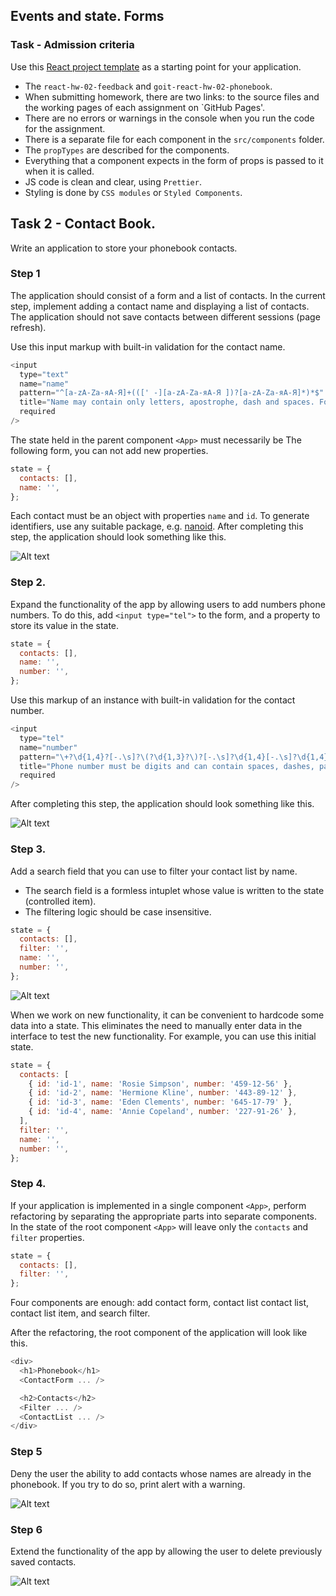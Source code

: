 ## Events and state. Forms

### Task - Admission criteria

Use this
[React project template](https://github.com/goitacademy/react-homework-template/blob/main/README.en.md)
as a starting point for your application.

- The `react-hw-02-feedback` and `goit-react-hw-02-phonebook`.
- When submitting homework, there are two links: to the source files and the
  working pages of each assignment on `GitHub Pages'.
- There are no errors or warnings in the console when you run the code for the
  assignment.
- There is a separate file for each component in the `src/components` folder.
- The `propTypes` are described for the components.
- Everything that a component expects in the form of props is passed to it when
  it is called.
- JS code is clean and clear, using `Prettier`.
- Styling is done by `CSS modules` or `Styled Components`.

## Task 2 - Contact Book.

Write an application to store your phonebook contacts.

### Step 1

The application should consist of a form and a list of contacts. In the current
step, implement adding a contact name and displaying a list of contacts. The
application should not save contacts between different sessions (page refresh).

Use this input markup with built-in validation for the contact name.

```javascript
<input
  type="text"
  name="name"
  pattern="^[a-zA-Zа-яА-Я]+(([' -][a-zA-Zа-яА-Я ])?[a-zA-Zа-яА-Я]*)*$"
  title="Name may contain only letters, apostrophe, dash and spaces. For example Adrian, Jacob Mercer, Charles de Batz de Castelmore d'Artagnan."
  required
/>
```

The state held in the parent component `<App>` must necessarily be The following
form, you can not add new properties.

```javascript
state = {
  contacts: [],
  name: '',
};
```

Each contact must be an object with properties `name` and `id`. To generate
identifiers, use any suitable package, e.g.
[nanoid](https://www.npmjs.com/package/nanoid). After completing this step, the
application should look something like this.

![Alt text](image.png)

### Step 2.

Expand the functionality of the app by allowing users to add numbers phone
numbers. To do this, add `<input type="tel">` to the form, and a property to
store its value in the state.

```javascript
state = {
  contacts: [],
  name: '',
  number: '',
};
```

Use this markup of an instance with built-in validation for the contact number.

```javascript
<input
  type="tel"
  name="number"
  pattern="\+?\d{1,4}?[-.\s]?\(?\d{1,3}?\)?[-.\s]?\d{1,4}[-.\s]?\d{1,4}[-.\s]?\d{1,9}"
  title="Phone number must be digits and can contain spaces, dashes, parentheses and can start with +"
  required
/>
```

After completing this step, the application should look something like this.

![Alt text](image-1.png)

### Step 3.

Add a search field that you can use to filter your contact list by name.

- The search field is a formless intuplet whose value is written to the state
  (controlled item).
- The filtering logic should be case insensitive.

```javascript
state = {
  contacts: [],
  filter: '',
  name: '',
  number: '',
};
```

![Alt text](image-2.png)

When we work on new functionality, it can be convenient to hardcode some data
into a state. This eliminates the need to manually enter data in the interface
to test the new functionality. For example, you can use this initial state.

```javascript
state = {
  contacts: [
    { id: 'id-1', name: 'Rosie Simpson', number: '459-12-56' },
    { id: 'id-2', name: 'Hermione Kline', number: '443-89-12' },
    { id: 'id-3', name: 'Eden Clements', number: '645-17-79' },
    { id: 'id-4', name: 'Annie Copeland', number: '227-91-26' },
  ],
  filter: '',
  name: '',
  number: '',
};
```

### Step 4.

If your application is implemented in a single component `<App>`, perform
refactoring by separating the appropriate parts into separate components. In the
state of the root component `<App>` will leave only the `contacts` and `filter`
properties.

```javascript
state = {
  contacts: [],
  filter: '',
};
```

Four components are enough: add contact form, contact list contact list, contact
list item, and search filter.

After the refactoring, the root component of the application will look like
this.

```javascript
<div>
  <h1>Phonebook</h1>
  <ContactForm ... />

  <h2>Contacts</h2>
  <Filter ... />
  <ContactList ... />
</div>
```

### Step 5

Deny the user the ability to add contacts whose names are already in the
phonebook. If you try to do so, print alert with a warning.

![Alt text](image-3.png)

### Step 6

Extend the functionality of the app by allowing the user to delete previously
saved contacts.

![Alt text](image-4.png)
